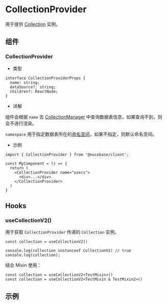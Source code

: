 # CollectionProvider

用于提供 [Collection](/core/collection/collction) 实例。

## 组件

### CollectionProvider

- 类型

```tsx | pure
interface CollectionProviderProps {
  name: string;
  dataSource?: string;
  children?: ReactNode;
}
```

- 详解

组件会根据 `name` 去 [CollectionManager](/core/collection/collection-manager) 中查询数据表信息，如果查询不到，则会不进行渲染。

`namespace` 用于指定数据表所在的[命名空间](/core/collection/collection-manager#collectionnamespace)，如果不指定，则默认命名空间。

- 示例

```tsx | pure
import { CollectionProvider } from '@nocobase/client';

const MyComponent = () => {
  return (
    <CollectionProvider name="users">
      <div>...</div>
    </CollectionProvider>
  )
}
```


## Hooks

### useCollectionV2()

用于获取 `CollectionProvider` 传递的 `Collection` 实例。

```tsx | pure
const collection = useCollectionV2()

console.log(collection instanceof CollectionV2) // true
console.log(collection);
```

结合 Mixin 使用：

```tsx | pure
const collection = useCollectionV2<TestMixin>()
const collection = useCollectionV2<TestMixin & TestMixin2>()
```

## 示例

<code src="./demos/collection/demo1.tsx"></code>

